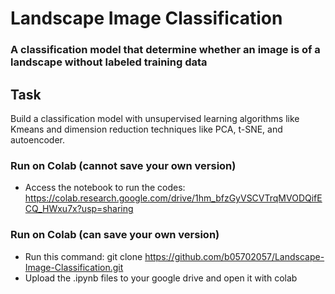 # Landscape Image Classification

### A classification model that determine whether an image is of a landscape without labeled training data

## Task
Build a classification model with unsupervised learning algorithms like Kmeans and dimension reduction techniques like PCA, t-SNE, and autoencoder.

### Run on Colab (cannot save your own version)
* Access the notebook to run the codes: https://colab.research.google.com/drive/1hm_bfzGyVSCVTrqMVODQifECQ_HWxu7x?usp=sharing

### Run on Colab (can save your own version)
* Run this command: git clone <https://github.com/b05702057/Landscape-Image-Classification.git>
* Upload the .ipynb files to your google drive and open it with colab
